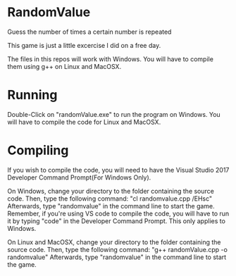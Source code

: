 # RandomValue
Guess the number of times a certain number is repeated

This game is just a little excercise I did on a free day.

The files in this repos will work with Windows. You will have to compile them using g++ on Linux and MacOSX.

# Running
Double-Click on "randomValue.exe" to run the program on Windows. You will have to compile the code for Linux and MacOSX.

# Compiling
If you wish to compile the code, you will need to have the Visual Studio 2017 Developer Command Prompt(For Windows Only).

On Windows, change your directory to the folder containing the source code. Then, type the following command: "cl randomvalue.cpp /EHsc" Afterwards, type "randomvalue" in the command line to start the game. Remember, if you're using VS code to compile the code, you will have to run it by typing "code" in the Developer Command Prompt. This only applies to Windows.

On Linux and MacOSX, change your directory to the folder containing the source code. Then, type the following command: "g++ randomValue.cpp -o randomvalue" Afterwards, type "randomvalue" in the command line to start the game.
